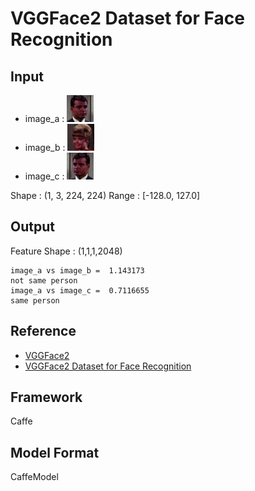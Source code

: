 # VGGFace2 Dataset for Face Recognition

## Input

- image_a : ![Input](couple_a.jpg)
- image_b : ![Input](couple_b.jpg)
- image_c : ![Input](couple_c.jpg)

Shape : (1, 3, 224, 224)
Range : [-128.0, 127.0]

## Output

Feature Shape : (1,1,1,2048)

```
image_a vs image_b =  1.143173
not same person
image_a vs image_c =  0.7116655
same person
```

## Reference

- [VGGFace2](http://www.robots.ox.ac.uk/~vgg/data/vgg_face2/)
- [VGGFace2 Dataset for Face Recognition](https://github.com/ox-vgg/vgg_face2)

## Framework

Caffe

## Model Format

CaffeModel